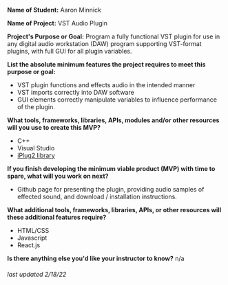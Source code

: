 __Name of Student:__ Aaron Minnick

__Name of Project:__ VST Audio Plugin

__Project's Purpose or Goal:__ Program a fully functional VST plugin for use in any digital audio workstation (DAW) program supporting VST-format plugins, with full GUI for all plugin variables.

__List the absolute minimum features the project requires to meet this purpose or goal:__
* VST plugin functions and effects audio in the intended manner
* VST imports correctly into DAW software
* GUI elements correctly manipulate variables to influence performance of the plugin.

__What tools, frameworks, libraries, APIs, modules and/or other resources will you use to create this MVP?__
* C++
* Visual Studio
* [iPlug2 library](https://iplug2.github.io/)

__If you finish developing the minimum viable product (MVP) with time to spare, what will you work on next?__
* Github page for presenting the plugin, providing audio samples of effected sound, and download / installation instructions.

__What additional tools, frameworks, libraries, APIs, or other resources will these additional features require?__
* HTML/CSS
* Javascript
* React.js

__Is there anything else you'd like your instructor to know?__ n/a

###### *last updated 2/18/22*